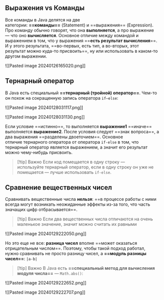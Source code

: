 ## Выражения vs Команды
Все команды в Java делятся на две категории: **==команды==** (Statement) и ==выражения== (Expression). Про команду обычно говорят, что она **выполняется**, а про выражение — что оно **вычисляется**.
Основное отличие между командой и выражением в том, что у выражения ==**есть результат вычисления**==. И у этого результата, ==во-первых, есть тип, а во-вторых, этот результат можно куда-то присвоить==, ну или использовать в каком-то другом выражении.

![[Pasted image 20240126165020.png]]

## Тернарный оператор
В Java есть специальный **==тернарный (тройной) оператор==**. Чем-то он похож на сокращенную запись оператора `if–else`:

![[Pasted image 20240128031117.png]]

![[Pasted image 20240128031130.png]]

Если условие ==истинно==, то выполняется **выражение1** ==иначе== выполняется **выражение2**. После условия следует ==знак вопроса==, а два выражения ==разделены двоеточием==.
Основное отличие тернарного оператора от оператора `if-else` в том, что тернарный оператор является выражением, а значит его результат можно чему-нибудь присвоить.
> [!tip] Важно
> Если код помещается в одну строку — используйте тернарный оператор, если в одну строку он уже не помещается — лучше использовать `if-else`.

## Сравнение вещественных чисел
Сравнивать вещественные числа **нельзя**: ==в процессе работы с ними всегда могут возникать неожиданные эффекты из-за того, что часть значащих цифр отбрасывается==.

> [!tip] Важно
> Если два вещественных числа отличаются на очень маленькое значение, значит можно считать их равными

![[Pasted image 20240129222050.png]]

 Но это еще не все: **разница чисел** вполне ==может оказаться отрицательным числом==. Поэтому, чтобы такой подход работал, нужно сравнивать не просто разницу чисел, а **==модуль разницы чисел==**: `|a-b|`

> [!tip] Важно
>В Java есть **==специальный метод для вычисления модуля числа==** — `Math.abs()`:

![[Pasted image 20240129222652.png]]

![[Pasted image 20240129222707.png]]